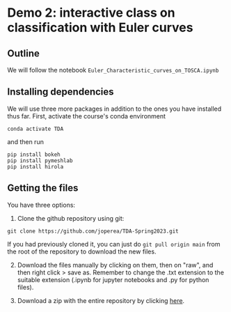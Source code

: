 # Demo 2: interactive class on classification with Euler curves

## Outline

We will follow the notebook `Euler_Characteristic_curves_on_TOSCA.ipynb`


## Installing dependencies

We will use three more packages in addition to the ones you have installed thus far.
First, activate the course's conda environment
```
conda activate TDA
```

and then run

```
pip install bokeh
pip install pymeshlab
pip install hirola
```

## Getting the files

You have three options:

1. Clone the github repository using git:
```
git clone https://github.com/joperea/TDA-Spring2023.git
```
If you had previously cloned it, you can just do `git pull origin main` from the root of the repository to download the new files.

2. Download the files manually by clicking on them, then on "raw", and then right click > save as. Remember to change the .txt extension to the suitable extension (.ipynb for jupyter notebooks and .py for python files).

3. Download a zip with the entire repository by clicking [here](https://github.com/joperea/TDA-Spring2023/archive/refs/heads/main.zip).
